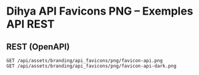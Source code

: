 # Dihya API Favicons PNG – Exemples API REST

## REST (OpenAPI)
```http
GET /api/assets/branding/api_favicons/png/favicon-api.png
GET /api/assets/branding/api_favicons/png/favicon-api-dark.png
```
